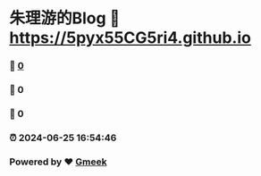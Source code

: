 # 朱理游的Blog :link: https://5pyx55CG5ri4.github.io 
### :page_facing_up: [0](https://5pyx55CG5ri4.github.io/tag.html) 
### :speech_balloon: 0 
### :hibiscus: 0 
### :alarm_clock: 2024-06-25 16:54:46 
### Powered by :heart: [Gmeek](https://github.com/Meekdai/Gmeek)
